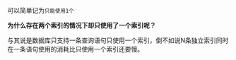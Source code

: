 可以简单记为`只能使用1个`

**为什么存在两个索引的情况下却只使用了一个索引呢？**

与其说是数据库只支持一条查询语句只使用一个索引，倒不如说N条独立索引同时在一条语句使用的消耗比只使用一个索引还要慢。

